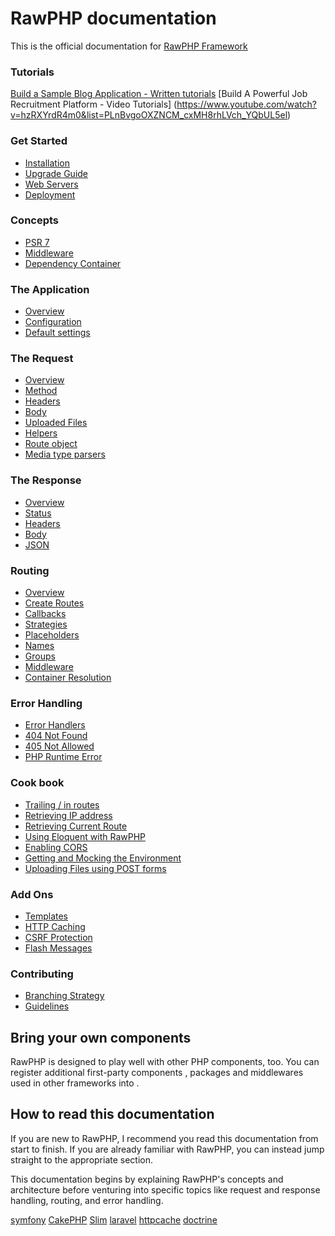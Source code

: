 # RawPHP documentation

This is the official documentation for [RawPHP Framework](https://github.com/rawphp-framework/RawPHP-framework)

### Tutorials
  [Build a Sample Blog Application - Written tutorials](https://github.com/rawphp-framework/RawPHP-docs/blob/master/docs/tutorial/first-app.md)
  [Build A Powerful Job Recruitment Platform - Video Tutorials] (https://www.youtube.com/watch?v=hzRXYrdR4m0&list=PLnBvgoOXZNCM_cxMH8rhLVch_YQbUL5el)

### Get Started
  * [Installation](https://github.com/rawphp-framework/RawPHP-docs/blob/master/docs/start/installation.md)
  * [Upgrade Guide](https://github.com/rawphp-framework/RawPHP-docs/blob/master/docs/start/upgrade.md)
  * [Web Servers](https://github.com/rawphp-framework/RawPHP-docs/blob/master/docs/start/web-servers.md)
  * [Deployment](https://github.com/rawphp-framework/RawPHP-docs/docs/deployment/deployment.md)

### Concepts
  * [PSR 7](https://github.com/rawphp-framework/RawPHP-docs/blob/master/docs/concepts/value-objects.md)
  * [Middleware](https://github.com/rawphp-framework/RawPHP-docs/blob/master/docs/concepts/middleware.md)
  * [Dependency Container](https://github.com/rawphp-framework/RawPHP-docs/blob/master/docs/concepts/di.md)
  
### The Application
  * [Overview](https://github.com/rawphp-framework/RawPHP-docs/blob/master/docs/objects/application.md)
  * [Configuration](https://github.com/rawphp-framework/RawPHP-docs/blob/master/docs/objects/application.md#application-configuration)
  * [Default settings](https://github.com/rawphp-framework/RawPHP-docs/blob/master/docs/objects/application.md#slim-default-settings)
  
### The Request
  * [Overview](https://github.com/rawphp-framework/RawPHP-docs/blob/master/docs/objects/request.md)
  * [Method](https://github.com/rawphp-framework/RawPHP-docs/blob/master/docs/objects/request.md)
  * [Headers](https://github.com/rawphp-framework/RawPHP-docs/blob/master/docs/objects/request.md)
  * [Body](https://github.com/rawphp-framework/RawPHP-docs/blob/master/docs/objects/request.md)
  * [Uploaded Files](https://github.com/rawphp-framework/RawPHP-docs/blob/master/docs/objects/request.md)
  * [Helpers](https://github.com/rawphp-framework/RawPHP-docs/blob/master/docs/objects/request.md)
  * [Route object](https://github.com/rawphp-framework/RawPHP-docs/blob/master/docs/objects/request.md)
  * [Media type parsers](https://github.com/rawphp-framework/RawPHP-docs/blob/master/docs/objects/request.md)
  
### The Response
  * [Overview](https://github.com/rawphp-framework/RawPHP-docs/blob/master/docs/objects/response.md)
  * [Status](https://github.com/rawphp-framework/RawPHP-docs/blob/master/docs/objects/response.md)
  * [Headers](https://github.com/rawphp-framework/RawPHP-docs/blob/master/docs/objects/response.md)
  * [Body](https://github.com/rawphp-framework/RawPHP-docs/blob/master/docs/objects/response.md)
  * [JSON](https://github.com/rawphp-framework/RawPHP-docs/blob/master/docs/objects/response.md)
  
### Routing
  * [Overview](https://github.com/rawphp-framework/RawPHP-docs/blob/master/docs/objects/router.md)
  * [Create Routes](https://github.com/rawphp-framework/RawPHP-docs/blob/master/docs/objects/router.md)
  * [Callbacks](https://github.com/rawphp-framework/RawPHP-docs/blob/master/docs/objects/router.md)
  * [Strategies](https://github.com/rawphp-framework/RawPHP-docs/blob/master/docs/objects/router.md)
  * [Placeholders](https://github.com/rawphp-framework/RawPHP-docs/blob/master/docs/objects/router.md)
  * [Names](https://github.com/rawphp-framework/RawPHP-docs/blob/master/docs/objects/router.md)
  * [Groups](https://github.com/rawphp-framework/RawPHP-docs/blob/master/docs/objects/router.md)
  * [Middleware](https://github.com/rawphp-framework/RawPHP-docs/blob/master/docs/objects/router.md)
  * [Container Resolution](https://github.com/rawphp-framework/RawPHP-docs/blob/master/docs/objects/router.md)
  
### Error Handling
  * [Error Handlers](https://github.com/rawphp-framework/RawPHP-docs/blob/master/docs/handlers/error.md)
  * [404 Not Found](https://github.com/rawphp-framework/RawPHP-docs/blob/master/docs/handlers/not-found.md)
  * [405 Not Allowed](https://github.com/rawphp-framework/RawPHP-docs/blob/master/docs/handlers/not-allowed.md)
  * [PHP Runtime Error](https://github.com/rawphp-framework/RawPHP-docs/blob/master/docs/handlers/php-error.md)
  
  ### Cook book
  * [Trailing / in routes](https://github.com/rawphp-framework/RawPHP-docs/blob/master/docs/cookbook/route-patterns.md)
  * [Retrieving IP address](https://github.com/rawphp-framework/RawPHP-docs/blob/master/docs/cookbook/ip-address.md)
  * [Retrieving Current Route](https://github.com/rawphp-framework/RawPHP-docs/blob/master/docs/cookbook/retrieving-current-route.md)
  * [Using Eloquent with RawPHP](https://github.com/rawphp-framework/RawPHP-docs/blob/master/docs/cookbook/database-eloquent.md)
  * [Enabling CORS](https://github.com/rawphp-framework/RawPHP-docs/blob/master/docs/cookbook/enable-cors.md)
  * [Getting and Mocking the Environment](https://github.com/rawphp-framework/RawPHP-docs/blob/master/docs/cookbook/emvironment.md)
  * [Uploading Files using POST forms](https://github.com/rawphp-framework/RawPHP-docs/blob/master/docs/cookbook/uploading-files.md)
  
### Add Ons
  * [Templates](https://github.com/rawphp-framework/RawPHP-docs/blob/master/docs/features/templates.md)
  * [HTTP Caching](https://github.com/rawphp-framework/RawPHP-docs/blob/master/docs/features/caching.md)
  * [CSRF Protection](https://github.com/rawphp-framework/RawPHP-docs/blob/master/docs/features/csrf.md)
  * [Flash Messages](https://github.com/rawphp-framework/RawPHP-docs/blob/master/docs/features/flash.md)

### Contributing
  * [Branching Strategy](https://github.com/rawphp-framework/RawPHP-docs/blob/master/docs/contributors/strategy.md)
  * [Guidelines](https://github.com/rawphp-framework/RawPHP-docs/blob/master/docs/contributors/guidelines.md)

## Bring your own components

RawPHP is designed to play well with other PHP components, too. You can register
additional first-party components , packages and middlewares used in other frameworks into .

## How to read this documentation

If you are new to RawPHP, I recommend you read this documentation from start
to finish. If you are already familiar with RawPHP, you can instead jump straight
to the appropriate section.

This documentation begins by explaining RawPHP's concepts and architecture
before venturing into specific topics like request and response handling,
routing, and error handling.

[symfony](http://symfony.com/)
[CakePHP](http://cakephp.org/)
[Slim](http://slimframework.com)
[laravel](http://laravel.com/)
[httpcache](https://github.com/slimphp/Slim-HttpCache)
[doctrine](http://www.doctrine-project.org/projects/orm.html)
